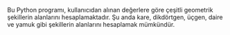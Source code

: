 Bu Python programı, kullanıcıdan alınan değerlere göre çeşitli geometrik şekillerin alanlarını hesaplamaktadır. Şu anda kare, dikdörtgen, üçgen, daire ve yamuk gibi şekillerin alanlarını hesaplamak mümkündür.
